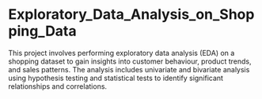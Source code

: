# Exploratory_Data_Analysis_on_Shopping_Data
This project involves performing exploratory data analysis (EDA) on a shopping dataset to gain insights into customer behaviour, product trends, and sales patterns. The analysis includes univariate and bivariate analysis using hypothesis testing and statistical tests to identify significant relationships and correlations.
